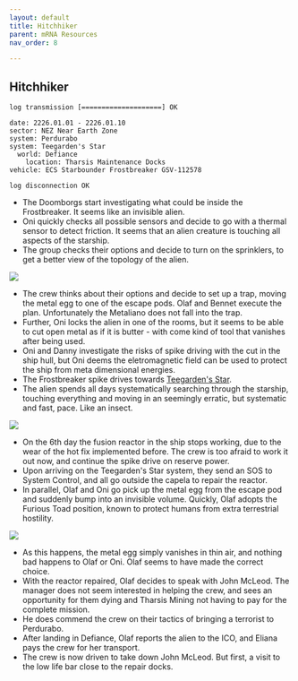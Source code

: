 ```yaml
---
layout: default
title: Hitchhiker
parent: mRNA Resources
nav_order: 8

---
```

## Hitchhiker

```
log transmission [====================] OK

date: 2226.01.01 - 2226.01.10
sector: NEZ Near Earth Zone
system: Perdurabo
system: Teegarden's Star
  world: Defiance
    location: Tharsis Maintenance Docks
vehicle: ECS Starbounder Frostbreaker GSV-112578

log disconnection OK
```

- The Doomborgs start investigating what could be inside the Frostbreaker. It seems like an invisible alien.
- Oni quickly checks all possible sensors and decide to go with a thermal sensor to detect friction. It seems that an alien creature is touching all aspects of the starship.
- The group checks their options and decide to turn on the sprinklers, to get a better view of the topology of the alien.

![](https://i.imgur.com/ncATEqX.png)

- The crew thinks about their options and decide to set up a trap, moving the metal egg to one of the escape pods. Olaf and Bennet execute the plan. Unfortunately the Metaliano does not fall into the trap.
- Further, Oni locks the alien in one of the rooms, but it seems to be able to cut open metal as if it is butter - with come kind of tool that vanishes after being used.
- Oni and Danny investigate the risks of spike driving with the cut in the ship hull, but Oni deems the eletromagnetic field can be used to protect the ship from meta dimensional energies.
- The Frostbreaker spike drives towards [Teegarden's Star](https://sectorswithoutnumber.com/sector/E9FKrPjS8tsRmoryYMpe/system/EK7eZhRuSaUmzSTEwm7a).
- The alien spends all days systematically searching through the starship, touching everything and moving in an seemingly erratic, but systematic and fast, pace. Like an insect.

![](https://i.imgur.com/nHeVURy.png)


- On the 6th day the fusion reactor in the ship stops working, due to the wear of the hot fix implemented before. The crew is too afraid to work it out now, and continue the spike drive on reserve power.
- Upon arriving on the Teegarden's Star system, they send an SOS to System Control, and all go outside the capela to repair the reactor.
- In parallel, Olaf and Oni go pick up the metal egg from the escape pod and suddenly bump into an invisible volume. Quickly, Olaf adopts the Furious Toad position, known to protect humans from extra terrestrial hostility.

![](https://i.imgur.com/jrsJPfn.png)

- As this happens, the metal egg simply vanishes in thin air, and nothing bad happens to Olaf or Oni. Olaf seems to have made the correct choice.
- With the reactor repaired, Olaf decides to speak with John McLeod. The manager does not seem interested in helping the crew, and sees an opportunity for them dying and Tharsis Mining not having to pay for the complete mission.
- He does commend the crew on their tactics of bringing a terrorist to Perdurabo.
- After landing in Defiance, Olaf reports the alien to the ICO, and Eliana pays the crew for her transport.
- The crew is now driven to take down John McLeod. But first, a visit to the low life bar close to the repair docks.
